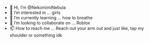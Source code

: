 - 👋 Hi, I’m @NekomimiNebula
- 👀 I’m interested in ... girls
- 🌱 I’m currently learning ... how to breathe
- 💞️ I’m looking to collaborate on ... Roblox 
- 📫 How to reach me ... Reach out your arm out and just like, tap my shoulder or something idk

<!---
NekomimiNebula/NekomimiNebula is a ✨ special ✨ repository because its `README.md` (this file) appears on your GitHub profile.
You can click the Preview link to take a look at your changes.
--->
